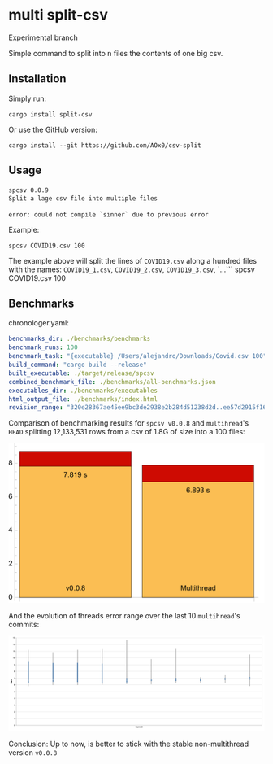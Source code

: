 # multi split-csv

Experimental branch

Simple command to split into n files the contents of one big csv.



## Installation

Simply run:

```
cargo install split-csv
```

Or use the GitHub version:
```
cargo install --git https://github.com/AOx0/csv-split
```

## Usage

```HELP
spcsv 0.0.9
Split a lage csv file into multiple files

error: could not compile `sinner` due to previous error
```



Example:

```
spcsv COVID19.csv 100
```



The example above will split the lines of `COVID19.csv` along a hundred files with the names: `COVID19_1.csv`, `COVID19_2.csv`, `COVID19_3.csv`, `...```
spcsv COVID19.csv 100



## Benchmarks

chronologer.yaml:

```yaml
benchmarks_dir: ./benchmarks/benchmarks
benchmark_runs: 100
benchmark_task: "{executable} /Users/alejandro/Downloads/Covid.csv 100"
build_command: "cargo build --release"
built_executable: ./target/release/spcsv
combined_benchmark_file: ./benchmarks/all-benchmarks.json
executables_dir: ./benchmarks/executables
html_output_file: ./benchmarks/index.html
revision_range: "320e28367ae45ee9bc3de2938e2b284d51238d2d..ee57d2915f16b8d36a21ba22957c5cbec3b78119"
```



Comparison of benchmarking results for `spcsv v0.0.8` and `multihread`'s `HEAD` splitting 12,133,531 rows from a csv of 1.8G of size into a 100 files:

![](https://raw.githubusercontent.com/AOx0/csv-split/multithread/misc/Test.png)



And the evolution of threads error range over the last 10 `multihread`'s commits:

![](https://raw.githubusercontent.com/AOx0/csv-split/multithread/misc/Test2.png)



Conclusion: Up to now, is better to stick with the stable non-multithread version `v0.0.8`
